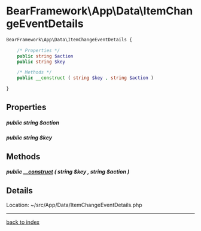 # BearFramework\App\Data\ItemChangeEventDetails

```php
BearFramework\App\Data\ItemChangeEventDetails {

	/* Properties */
	public string $action
	public string $key

	/* Methods */
	public __construct ( string $key , string $action )

}
```

## Properties

##### public string $action

##### public string $key

## Methods

##### public [__construct](bearframework.app.data.itemchangeeventdetails.__construct.method.md) ( string $key , string $action )

## Details

Location: ~/src/App/Data/ItemChangeEventDetails.php

---

[back to index](index.md)

